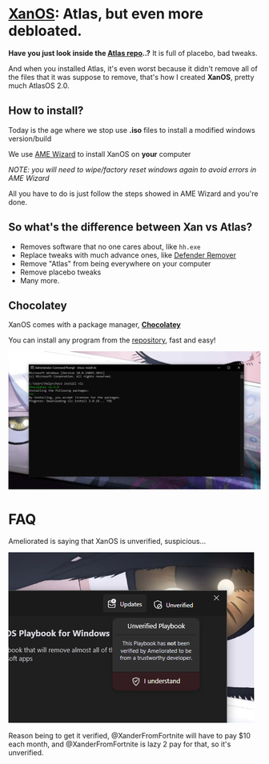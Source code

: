 # [XanOS](https://www.howtopronounce.com/xanos): Atlas, but even more debloated.

**Have you just look inside the [Atlas repo](https://github.com/Atlas-OS/Atlas/)..?**
It is full of placebo, bad tweaks.

And when you installed Atlas, it's even worst because it didn't remove all of the files that it was suppose to remove, that's how I created **XanOS**, pretty much AtlasOS 2.0.

## How to install?
Today is the age where we stop use **.iso** files to install a modified windows version/build

We use [AME Wizard](https://ameliorated.io/) to install XanOS on **your** computer

*NOTE: you will need to wipe/factory reset windows again to avoid errors in AME Wizard*

All you have to do is just follow the steps showed in AME Wizard and you're done.

## So what's the difference between Xan vs Atlas?

* Removes software that no one cares about, like `hh.exe`
* Replace tweaks with much advance ones, like [Defender Remover](https://github.com/jbara2002/windows-defender-remover)
* Remove "Atlas" from being everywhere on your computer
* Remove placebo tweaks
* Many more.

## **Chocolatey**
XanOS comes with a package manager, [**Chocolatey**](https://community.chocolatey.org/)

You can install any program from the [repository](https://community.chocolatey.org/packages), fast and easy!

![Installing VLC with choco](https://raw.githubusercontent.com/TeamXanOS/Discussions/main/pictures/choco_cmd.jpg)

# FAQ

Ameliorated is saying that XanOS is unverified, suspicious...

![Unverified Playbook](https://raw.githubusercontent.com/TeamXanOS/Discussions/main/pictures/unverified.jpg)

Reason being to get it verified, @XanderFromFortnite will have to pay $10 each month, and @XanderFromFortnite is lazy 2 pay for that, so it's unverified.
